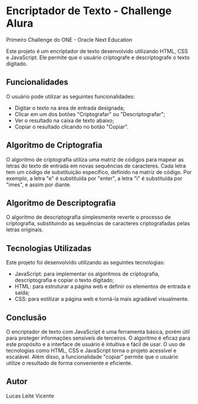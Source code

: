 # Encriptador de Texto - Challenge Alura

Primeiro Challenge do ONE - Oracle Next Education

Este projeto é um encriptador de texto desenvolvido utilizando HTML, CSS e JavaScript. Ele permite que o usuário criptografe e descriptografe o texto digitado.

## Funcionalidades

O usuário pode utilizar as seguintes funcionalidades:

- Digitar o texto na área de entrada designada;
- Clicar em um dos botões "Criptografar" ou "Descriptografar";
- Ver o resultado na caixa de texto abaixo;
- Copiar o resultado clicando no botão "Copiar".

## Algoritmo de Criptografia

O algoritmo de criptografia utiliza uma matriz de códigos para mapear as letras do texto de entrada em novas sequências de caracteres. Cada letra tem um código de substituição específico, definido na matriz de código. Por exemplo, a letra "e" é substituída por "enter", a letra "i" é substituída por "imes", e assim por diante.

## Algoritmo de Descriptografia

O algoritmo de descriptografia simplesmente reverte o processo de criptografia, substituindo as sequências de caracteres criptografadas pelas letras originais.

## Tecnologias Utilizadas

Este projeto foi desenvolvido utilizando as seguintes tecnologias:

- JavaScript: para implementar os algoritmos de criptografia, descriptografia e copiar o texto digitado;
- HTML: para estruturar a página web e definir os elementos de entrada e saída;
- CSS: para estilizar a página web e torná-la mais agradável visualmente.

## Conclusão

O encriptador de texto com JavaScript é uma ferramenta básica, porém útil para proteger informações sensíveis de terceiros. O algoritmo é eficaz para este propósito e a interface de usuário é intuitiva e fácil de usar. O uso de tecnologias como HTML, CSS e JavaScript torna o projeto acessível e escalável. Além disso, a funcionalidade "copiar" permite que o usuário utilize o resultado de forma conveniente e eficiente.


## Autor

Lucas Leite Vicente
